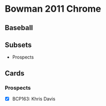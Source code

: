 # Bowman 2011 Chrome
## Baseball

## Subsets

- Prospects

## Cards

### Prospects
- [x] BCP163: Khris Davis<br>
